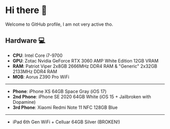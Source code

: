# Hi there 👋

Welcome to GitHub profile, I am not very active tho.

## Hardware 💻

* **CPU**: Intel Core i7-9700
* **GPU**: Zotac Nvidia GeForce RTX 3060 AMP White Edition 12GB VRAM
* **RAM**: Patriot Viper 2x8GB 2666MHz DDR4 RAM & "Generic" 2x32GB 2133MHz DDR4 RAM
* **MOB**: Aorus Z390 Pro WiFi

---

* **Phone**: iPhone XS 64GB Space Gray (iOS 17)
* **2nd Phone**: iPhone SE 2020 64GB White (iOS 15 + Jailbroken with Dopamine)
* **3rd Phone**: Xiaomi Redmi Note 11 NFC 128GB Blue

---

* iPad 6th Gen WiFi + Celluar 64GB Silver (BROKEN!)
